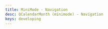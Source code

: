 ```yaml
---
title: MiniMode - Navigation
desc: QCalendarMonth (minimode) - Navigation
keys: developing
---
```


<example-viewer
  title="Navigation"
  file="MiniModeNavigation"
  codepen-title="QCalendarMonth (mini-mode)"
/>
